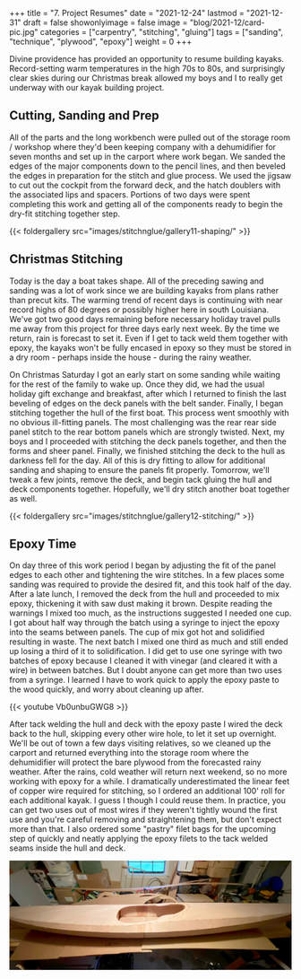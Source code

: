 +++
title = "7. Project Resumes"
date = "2021-12-24"
lastmod = "2021-12-31"
draft = false
showonlyimage = false
image = "blog/2021-12/card-pic.jpg"
categories = ["carpentry", "stitching", "gluing"]
tags = ["sanding", "technique", "plywood", "epoxy"]
weight = 0
+++

Divine providence has provided an opportunity to resume building kayaks.<!--more--> Record-setting warm temperatures in the high 70s to 80s, and surprisingly clear skies during our Christmas break allowed my boys and I to really get underway with our kayak building project.

## Cutting, Sanding and Prep

All of the parts and the long workbench were pulled out of the storage room / workshop where they'd been keeping company with a dehumidifier for seven months and set up in the carport where work began. We sanded the edges of the major components down to the pencil lines, and then beveled the edges in preparation for the stitch and glue process. We used the jigsaw to cut out the cockpit from the forward deck, and the hatch doublers with the associated lips and spacers. Portions of two days were spent completing this work and getting all of the components ready to begin the dry-fit stitching together step. 

{{< foldergallery src="images/stitchnglue/gallery11-shaping/" >}}
<br>

## Christmas Stitching

Today is the day a boat takes shape. All of the preceding sawing and sanding was a lot of work since we are building kayaks from plans rather than precut kits. The warming trend of recent days is continuing with near record highs of 80 degrees or possibly higher here in south Louisiana. We've got two good days remaining before necessary holiday travel pulls me away from this project for three days early next week. By the time we return, rain is forecast to set it. Even if I get to tack weld them together with epoxy, the kayaks won't be fully encased in epoxy so they must be stored in a dry room - perhaps inside the house - during the rainy weather.

On Christmas Saturday I got an early start on some sanding while waiting for the rest of the family to wake up. Once they did, we had the usual holiday gift exchange and breakfast, after which I returned to finish the last beveling of edges on the deck panels with the belt sander. Finally, I began stitching together the hull of the first boat. This process went smoothly with no obvious ill-fitting panels. The most challenging was the rear rear side panel stitch to the rear bottom panels which are strongly twisted. Next, my boys and I proceeded with stitching the deck panels together, and then the forms and sheer panel. Finally, we finished stitching the deck to the hull as darkness fell for the day. All of this is dry fitting to allow for additional sanding and shaping to ensure the panels fit properly. Tomorrow, we'll tweak a few joints, remove the deck, and begin tack gluing the hull and deck components together. Hopefully, we'll dry stitch another boat together as well.

{{< foldergallery src="images/stitchnglue/gallery12-stitching/" >}}
<br>

## Epoxy Time

On day three of this work period I began by adjusting the fit of the panel edges to each other and tightening the wire stitches. In a few places some sanding was required to provide the desired fit, and this took half of the day. After a late lunch, I removed the deck from the hull and proceeded to mix epoxy, thickening it with saw dust making it brown. Despite reading the warnings I mixed too much, as the instructions suggested I needed one cup. I got about half way through the batch using a syringe to inject the epoxy into the seams between panels. The cup of mix got hot and solidified resulting in waste. The next batch I mixed one third as much and still ended up losing a third of it to solidification. I did get to use one syringe with two batches of epoxy because I cleaned it with vinegar (and cleared it with a wire) in between batches. But I doubt anyone can get more than two uses from a syringe. I learned I have to work quick to apply the epoxy paste to the wood quickly, and worry about cleaning up after.

{{< youtube Vb0unbuGWG8 >}}

After tack welding the hull and deck with the epoxy paste I wired the deck back to the hull, skipping every other wire hole, to let it set up overnight. We'll be out of town a few days visiting relatives, so we cleaned up the carport and returned everything into the storage room where the dehumidifier will protect the bare plywood from the forecasted rainy weather. After the rains, cold weather will return next weekend, so no more working with epoxy for a while. I dramatically underestimated the linear feet of copper wire required for stitching, so I ordered an additional 100' roll for each additional kayak. I guess I though I could reuse them. In practice, you can get two uses out of most wires if they weren't tightly wound the first use and you're careful removing and straightening them, but don't expect more than that. I also ordered some "pastry" filet bags for the upcoming step of quickly and neatly applying the epoxy filets to the tack welded seams inside the hull and deck.

![back in storage](kayak_no1-back-in-storage.jpg)
